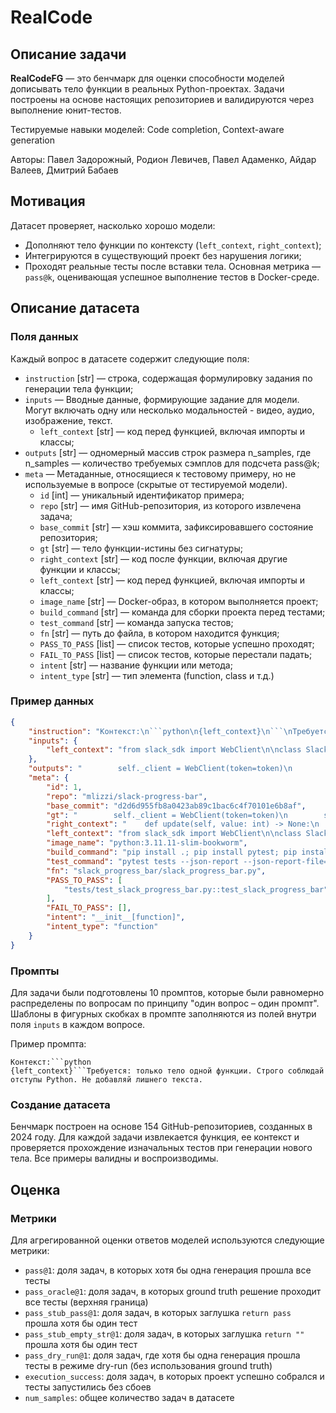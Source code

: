 # RealCode


## Описание задачи

**RealCodeFG** — это бенчмарк для оценки способности моделей дописывать тело функции в реальных Python-проектах. Задачи построены на основе настоящих репозиториев и валидируются через выполнение юнит-тестов.

Тестируемые навыки моделей: Code completion, Context-aware generation

Авторы: Павел Задорожный, Родион Левичев, Павел Адаменко, Айдар Валеев, Дмитрий Бабаев


## Мотивация

Датасет проверяет, насколько хорошо модели:
- Дополняют тело функции по контексту (`left_context`, `right_context`);
- Интегрируются в существующий проект без нарушения логики;
- Проходят реальные тесты после вставки тела.
Основная метрика — `pass@k`, оценивающая успешное выполнение тестов в Docker-среде.


## Описание датасета

### Поля данных

Каждый вопрос в датасете содержит следующие поля:

- `instruction` [str] — строка, содержащая формулировку задания по генерации тела функции;
- `inputs` — Вводные данные, формирующие задание для модели. Могут включать одну или несколько модальностей - видео, аудио, изображение, текст.
    - `left_context` [str] — код перед функцией, включая импорты и классы;
- `outputs` [str] — одномерный массив строк размера n_samples, где n_samples — количество требуемых сэмплов для подсчета pass@k;
- `meta` — Метаданные, относящиеся к тестовому примеру, но не используемые в вопросе (скрытые от тестируемой модели).
    - `id` [int] — уникальный идентификатор примера;
    - `repo` [str] — имя GitHub-репозитория, из которого извлечена задача;
    - `base_commit` [str] — хэш коммита, зафиксировавшего состояние репозитория;
    - `gt` [str] — тело функции-истины без сигнатуры;
    - `right_context` [str] — код после функции, включая другие функции и классы;
    - `left_context` [str] — код перед функцией, включая импорты и классы;
    - `image_name` [str] — Docker-образ, в котором выполняется проект;
    - `build_command` [str] — команда для сборки проекта перед тестами;
    - `test_command` [str] — команда запуска тестов;
    - `fn` [str] — путь до файла, в котором находится функция;
    - `PASS_TO_PASS` [list] — список тестов, которые успешно проходят;
    - `FAIL_TO_PASS` [list] — список тестов, которые перестали падать;
    - `intent` [str] — название функции или метода;
    - `intent_type` [str] — тип элемента (function, class и т.д.)


### Пример данных

```json
{
    "instruction": "Контекст:\n```python\n{left_context}\n```\nТребуется: только тело функции. Строго соблюдай отступы Python. Не добавляй лишнего текста.",
    "inputs": {
        "left_context": "from slack_sdk import WebClient\n\nclass SlackProgressBar:\n    def __init__(self, token: str, total: int):"
    },
    "outputs": "        self._client = WebClient(token=token)\n        self._total = total",
    "meta": {
        "id": 1,
        "repo": "mlizzi/slack-progress-bar",
        "base_commit": "d2d6d955fb8a0423ab89c1bac6c4f70101e6b8af",
        "gt": "        self._client = WebClient(token=token)\n        self._total = total",
        "right_context": "    def update(self, value: int) -> None:\n        pass",
        "left_context": "from slack_sdk import WebClient\n\nclass SlackProgressBar:\n    def __init__(self, token: str, total: int):",
        "image_name": "python:3.11.11-slim-bookworm",
        "build_command": "pip install .; pip install pytest; pip install pytest-json-report;",
        "test_command": "pytest tests --json-report --json-report-file=report_pytest.json",
        "fn": "slack_progress_bar/slack_progress_bar.py",
        "PASS_TO_PASS": [
            "tests/test_slack_progress_bar.py::test_slack_progress_bar"
        ],
        "FAIL_TO_PASS": [],
        "intent": "__init__[function]",
        "intent_type": "function"
    }
}
```


### Промпты

Для задачи были подготовлены 10 промптов, которые были равномерно распределены по вопросам по принципу "один вопрос – один промпт". Шаблоны в фигурных скобках в промпте заполняются из полей внутри поля `inputs` в каждом вопросе.


Пример промпта:

```
Контекст:```python
{left_context}```Требуется: только тело одной функции. Строго соблюдай отступы Python. Не добавляй лишнего текста.
```


### Создание датасета

Бенчмарк построен на основе 154 GitHub-репозиториев, созданных в 2024 году. Для каждой задачи извлекается функция, ее контекст и проверяется прохождение изначальных тестов при генерации нового тела. Все примеры валидны и воспроизводимы.


## Оценка


### Метрики

Для агрегированной оценки ответов моделей используются следующие метрики:

- `pass@1`: доля задач, в которых хотя бы одна генерация прошла все тесты
- `pass_oracle@1`: доля задач, в которых ground truth решение проходит все тесты (верхняя граница)
- `pass_stub_pass@1`: доля задач, в которых заглушка `return pass` прошла хотя бы один тест
- `pass_stub_empty_str@1`: доля задач, в которых заглушка `return ""` прошла хотя бы один тест
- `pass_dry_run@1`: доля задач, где хотя бы одна генерация прошла тесты в режиме dry-run (без использования ground truth)
- `execution_success`: доля задач, в которых проект успешно собрался и тесты запустились без сбоев
- `num_samples`: общее количество задач в датасете
